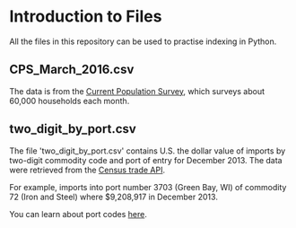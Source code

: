 # Introduction to Files
All the files in this repository can be used to practise indexing in Python.

## CPS_March_2016.csv
The data is from the [Current Population Survey](https://www.census.gov/programs-surveys/cps.html), which surveys about 60,000 households each month.

## two_digit_by_port.csv
The file 'two_digit_by_port.csv' contains U.S. the dollar value of imports by two-digit commodity code and port of entry for December 2013. The data were retrieved from the [Census trade API](https://www.census.gov/data/developers/data-sets/international-trade.html).

For example, imports into port number 3703 (Green Bay, WI) of commodity 72 (Iron and Steel) where $9,208,917 in December 2013.

You can learn about port codes [here](https://www.census.gov/foreign-trade/schedules/d/distcode.html).
